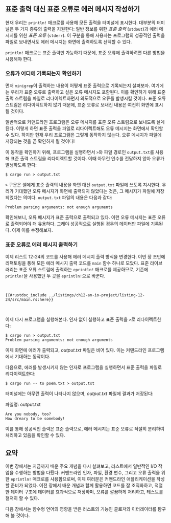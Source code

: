 ## 표준 출력 대신 표준 오류로 에러 메시지 작성하기

현재 우리는 `println!` 매크로를 사용해 모든 출력을 터미널에 표시한다. 대부분의 터미널은 두 가지 종류의 출력을 지원한다: 일반 정보를 위한 _표준 출력_ (`stdout`)과 에러 메시지를 위한 _표준 오류_ (`stderr`). 이 구분을 통해 사용자는 프로그램의 성공적인 출력을 파일로 보내면서도 에러 메시지는 화면에 출력하도록 선택할 수 있다.

`println!` 매크로는 표준 출력만 가능하기 때문에, 표준 오류에 출력하려면 다른 방법을 사용해야 한다.


### 오류가 어디에 기록되는지 확인하기

먼저 `minigrep`이 출력하는 내용이 어떻게 표준 출력으로 기록되는지 살펴보자. 여기에는 우리가 표준 오류로 출력하고 싶은 오류 메시지도 포함된다. 이를 확인하기 위해 표준 출력 스트림을 파일로 리다이렉트하면서 의도적으로 오류를 발생시킬 것이다. 표준 오류 스트림은 리다이렉트하지 않기 때문에, 표준 오류로 보내진 내용은 여전히 화면에 표시될 것이다.

일반적으로 커맨드라인 프로그램은 오류 메시지를 표준 오류 스트림으로 보내도록 설계된다. 이렇게 하면 표준 출력을 파일로 리다이렉트해도 오류 메시지는 화면에서 확인할 수 있다. 하지만 현재 우리 프로그램은 그렇게 동작하지 않는다. 오류 메시지가 파일에 저장되는 것을 곧 확인하게 될 것이다!

이 동작을 확인하기 위해, 프로그램을 실행하면서 `>`와 파일 경로인 `output.txt`를 사용해 표준 출력 스트림을 리다이렉트할 것이다. 이때 아무런 인수를 전달하지 않아 오류가 발생하도록 한다:

```console
$ cargo run > output.txt
```

`>` 구문은 셸에게 표준 출력의 내용을 화면 대신 `output.txt` 파일에 쓰도록 지시한다. 우리가 기대했던 오류 메시지가 화면에 출력되지 않았다는 것은, 그 메시지가 파일에 저장되었다는 의미다. `output.txt` 파일의 내용은 다음과 같다:

```text
Problem parsing arguments: not enough arguments
```

확인해보니, 오류 메시지가 표준 출력으로 출력되고 있다. 이런 오류 메시지는 표준 오류로 출력되어야 더 유용하다. 그래야 성공적으로 실행된 경우의 데이터만 파일에 기록된다. 이제 이를 수정해보자.


### 표준 오류로 에러 메시지 출력하기

이제 리스트 12-24의 코드를 사용해 에러 메시지 출력 방식을 변경한다. 이번 장 초반에 리팩토링을 통해 모든 에러 메시지 출력 코드를 `main` 함수 하나로 모았다. 표준 라이브러리는 표준 오류 스트림에 출력하는 `eprintln!` 매크로를 제공하므로, 기존에 `println!`을 사용했던 두 곳을 `eprintln!`으로 바꾼다.

<Listing number="12-24" file-name="src/main.rs" caption="`eprintln!`을 사용해 에러 메시지를 표준 출력 대신 표준 오류로 출력하기">

```rust,ignore
{{#rustdoc_include ../listings/ch12-an-io-project/listing-12-24/src/main.rs:here}}
```

</Listing>

이제 다시 프로그램을 실행해본다. 인자 없이 실행하고 표준 출력을 `>`로 리다이렉트한다:

```console
$ cargo run > output.txt
Problem parsing arguments: not enough arguments
```

이제 화면에 에러가 출력되고, _output.txt_ 파일은 비어 있다. 이는 커맨드라인 프로그램에서 기대하는 동작이다.

다음으로, 에러를 발생시키지 않는 인자로 프로그램을 실행하면서 표준 출력을 파일로 리다이렉트한다:

```console
$ cargo run -- to poem.txt > output.txt
```

터미널에는 아무런 출력이 나타나지 않으며, _output.txt_ 파일에 결과가 저장된다:

<span class="filename">파일명: output.txt</span>

```text
Are you nobody, too?
How dreary to be somebody!
```

이를 통해 성공적인 출력은 표준 출력으로, 에러 메시지는 표준 오류로 적절히 분리하여 처리하고 있음을 확인할 수 있다.


## 요약

이번 장에서는 지금까지 배운 주요 개념을 다시 살펴보고, 러스트에서 일반적인 I/O 작업을 수행하는 방법을 다뤘다. 커맨드라인 인자, 파일, 환경 변수, 그리고 오류 출력을 위한 `eprintln!` 매크로를 사용함으로써, 이제 여러분은 커맨드라인 애플리케이션을 작성할 준비가 되었다. 이전 장에서 배운 개념과 함께 활용하면 코드를 잘 조직화하고, 적절한 데이터 구조에 데이터를 효과적으로 저장하며, 오류를 깔끔하게 처리하고, 테스트를 철저히 할 수 있다.

다음 장에서는 함수형 언어의 영향을 받은 러스트의 기능인 클로저와 이터레이터를 탐구해 볼 것이다.


